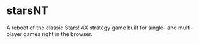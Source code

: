 # starsNT
A reboot of the classic Stars! 4X strategy game built for single- and multi-player games right in the browser.
